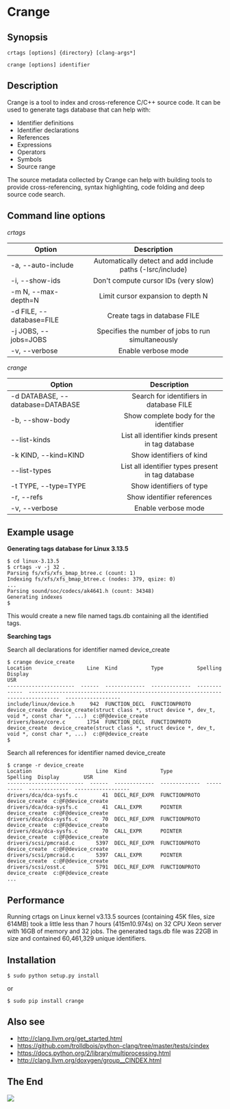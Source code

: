 Crange
======

Synopsis
--------
    crtags [options] {directory} [clang-args*]

    crange [options] identifier

Description
-----------
Crange is a tool to index and cross-reference C/C++ source code. It
can be used to generate tags database that can help with:

* Identifier definitions
* Identifier declarations
* References
* Expressions
* Operators
* Symbols
* Source range

The source metadata collected by Crange can help with building tools
to provide cross-referencing, syntax highlighting, code folding and
deep source code search.


Command line options
--------------------

*crtags*

| Option                  | Description                                               |
| ----------------------- |:---------------------------------------------------------:|
|-a, --auto-include       | Automatically detect and add include paths (-Isrc/include)|
|-i, --show-ids           | Don't compute cursor IDs (very slow)                      |
|-m N, --max-depth=N      | Limit cursor expansion to depth N                         |
|-d FILE, --database=FILE | Create tags in database FILE                              |
|-j JOBS, --jobs=JOBS     | Specifies the number of jobs to run simultaneously        |
|-v, --verbose            | Enable verbose mode                                       |

*crange*

| Option                          | Description                                       |
| ------------------------------- |:-------------------------------------------------:|
|-d DATABASE, --database=DATABASE | Search for identifiers in database FILE           |
|-b, --show-body                  | Show complete body for the identifier             |
|--list-kinds                     | List all identifier kinds present in tag database |
|-k KIND, --kind=KIND             | Show identifiers of kind                          |
|--list-types                     | List all identifier types present in tag database |
|-t TYPE, --type=TYPE             | Show identifiers of type                          |
|-r, --refs                       | Show identifier references                        |
|-v, --verbose                    | Enable verbose mode                               |

Example usage
-------------
**Generating tags database for Linux 3.13.5**

    $ cd linux-3.13.5
    $ crtags -v -j 32 .
    Parsing fs/xfs/xfs_bmap_btree.c (count: 1)
    Indexing fs/xfs/xfs_bmap_btree.c (nodes: 379, qsize: 0)
    ...
    Parsing sound/soc/codecs/ak4641.h (count: 34348)
    Generating indexes
    $  

This would create a new file named tags.db containing all the
identified tags.

**Searching tags**

Search all declarations for identifier named device_create

    $ crange device_create
    Location                  Line  Kind           Type           Spelling       Display                                                                           USR
    ----------------------  ------  -------------  -------------  -------------  --------------------------------------------------------------------------------  ------------------
    include/linux/device.h     942  FUNCTION_DECL  FUNCTIONPROTO  device_create  device_create(struct class *, struct device *, dev_t, void *, const char *, ...)  c:@F@device_create
    drivers/base/core.c       1754  FUNCTION_DECL  FUNCTIONPROTO  device_create  device_create(struct class *, struct device *, dev_t, void *, const char *, ...)  c:@F@device_create
    $ 

Search all references for identifier named device_create

    $ crange -r device_create
    Location                     Line  Kind           Type             Spelling  Display        USR
    -------------------------  ------  -------------  -------------  ----------  -------------  ------------------
    drivers/dca/dca-sysfs.c        41  DECL_REF_EXPR  FUNCTIONPROTO              device_create  c:@F@device_create
    drivers/dca/dca-sysfs.c        41  CALL_EXPR      POINTER                    device_create  c:@F@device_create
    drivers/dca/dca-sysfs.c        70  DECL_REF_EXPR  FUNCTIONPROTO              device_create  c:@F@device_create
    drivers/dca/dca-sysfs.c        70  CALL_EXPR      POINTER                    device_create  c:@F@device_create
    drivers/scsi/pmcraid.c       5397  DECL_REF_EXPR  FUNCTIONPROTO              device_create  c:@F@device_create
    drivers/scsi/pmcraid.c       5397  CALL_EXPR      POINTER                    device_create  c:@F@device_create
    drivers/scsi/osst.c          5791  DECL_REF_EXPR  FUNCTIONPROTO              device_create  c:@F@device_create
    ...

Performance
-----------

Running crtags on Linux kernel v3.13.5 sources (containing 45K files,
size 614MB) took a little less than 7 hours (415m10.974s) on 32 CPU
Xeon server with 16GB of memory and 32 jobs. The generated tags.db
file was 22GB in size and contained 60,461,329 unique identifiers.

Installation
------------

    $ sudo python setup.py install

or

    $ sudo pip install crange


Also see
--------

* http://clang.llvm.org/get_started.html
* https://github.com/trolldbois/python-clang/tree/master/tests/cindex
* https://docs.python.org/2/library/multiprocessing.html
* http://clang.llvm.org/doxygen/group__CINDEX.html

The End
-------

![](http://imgs.xkcd.com/comics/standards.png)
